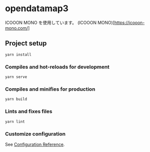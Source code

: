 # opendatamap3

ICOOON MONO を使用しています。
(ICOOON MONO)[https://icooon-mono.com/]

## Project setup

```
yarn install
```

### Compiles and hot-reloads for development

```
yarn serve
```

### Compiles and minifies for production

```
yarn build
```

### Lints and fixes files

```
yarn lint
```

### Customize configuration

See [Configuration Reference](https://cli.vuejs.org/config/).
